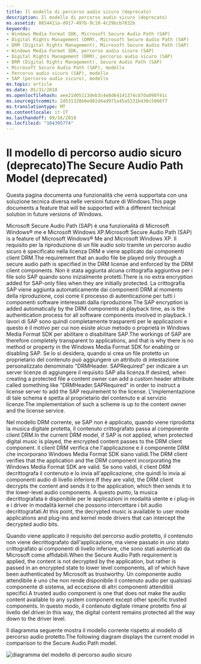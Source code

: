 ```yaml
---
title: Il modello di percorso audio sicuro (deprecato)
description: Il modello di percorso audio sicuro (deprecato)
ms.assetid: 8854411a-d917-497b-9c10-4c29bcb7832b
keywords:
- Windows Media Format SDK, Microsoft Secure Audio Path (SAP)
- Digital Rights Management (DRM), Microsoft Secure Audio Path (SAP)
- DRM (Digital Rights Management), Microsoft Secure Audio Path (SAP)
- Windows Media Format SDK, percorso audio sicuro (SAP)
- Digital Rights Management (DRM), percorso audio sicuro (SAP)
- DRM (Digital Rights Management), Secure Audio Path (SAP)
- Microsoft Secure Audio Path (SAP), modello
- Percorso audio sicuro (SAP), modello
- SAP (percorso audio sicuro), modello
ms.topic: article
ms.date: 05/31/2018
ms.openlocfilehash: aee21d05113deb3c4e8d64141374c87da090f41c
ms.sourcegitcommit: 2d531328b6ed82d4ad971a45a5131b430c5866f7
ms.translationtype: MT
ms.contentlocale: it-IT
ms.lasthandoff: 09/16/2019
ms.locfileid: "104395774"
---
```

# <a name="the-secure-audio-path-model-deprecated"></a><span data-ttu-id="d381c-112">Il modello di percorso audio sicuro (deprecato)</span><span class="sxs-lookup"><span data-stu-id="d381c-112">The Secure Audio Path Model (deprecated)</span></span>

<span data-ttu-id="d381c-113">Questa pagina documenta una funzionalità che verrà supportata con una soluzione tecnica diversa nelle versioni future di Windows.</span><span class="sxs-lookup"><span data-stu-id="d381c-113">This page documents a feature that will be supported with a different technical solution in future versions of Windows.</span></span>

<span data-ttu-id="d381c-114">Microsoft Secure Audio Path (SAP) è una funzionalità di Microsoft Windows® me e Microsoft Windows XP.</span><span class="sxs-lookup"><span data-stu-id="d381c-114">Microsoft Secure Audio Path (SAP) is a feature of Microsoft Windows® Me and Microsoft Windows XP.</span></span> <span data-ttu-id="d381c-115">Il requisito per la riproduzione di un file audio solo tramite un percorso audio sicuro è specificato nella licenza DRM e viene applicato dai componenti client DRM.</span><span class="sxs-lookup"><span data-stu-id="d381c-115">The requirement that an audio file be played only through a secure audio path is specified in the DRM license and enforced by the DRM client components.</span></span> <span data-ttu-id="d381c-116">Non è stata aggiunta alcuna crittografia aggiuntiva per i file solo SAP quando sono inizialmente protetti.</span><span class="sxs-lookup"><span data-stu-id="d381c-116">There is no extra encryption added for SAP-only files when they are initially protected.</span></span> <span data-ttu-id="d381c-117">La crittografia SAP viene aggiunta automaticamente dai componenti DRM al momento della riproduzione, così come il processo di autenticazione per tutti i componenti software interessati dalla riproduzione.</span><span class="sxs-lookup"><span data-stu-id="d381c-117">The SAP encryption is added automatically by the DRM components at playback time, as is the authentication process for all software components involved in playback.</span></span> <span data-ttu-id="d381c-118">I lavori di SAP sono quindi completamente trasparenti per le applicazioni e questo è il motivo per cui non esiste alcun metodo o proprietà in Windows Media Format SDK per abilitare o disabilitare SAP.</span><span class="sxs-lookup"><span data-stu-id="d381c-118">The workings of SAP are therefore completely transparent to applications, and that is why there is no method or property in the Windows Media Format SDK for enabling or disabling SAP.</span></span> <span data-ttu-id="d381c-119">Se lo si desidera, quando si crea un file protetto un proprietario del contenuto può aggiungere un attributo di intestazione personalizzato denominato "DRMHeader. SAPRequired" per indicare a un server licenze di aggiungere il requisito SAP alla licenza.</span><span class="sxs-lookup"><span data-stu-id="d381c-119">If desired, when creating a protected file a content owner can add a custom header attribute called something like "DRMHeader.SAPRequired" in order to instruct a license server to add the SAP requirement to the license.</span></span> <span data-ttu-id="d381c-120">L'implementazione di tale schema è spetta al proprietario del contenuto e al servizio licenze.</span><span class="sxs-lookup"><span data-stu-id="d381c-120">The implementation of such a scheme is up to the content owner and the license service.</span></span>

<span data-ttu-id="d381c-121">Nel modello DRM corrente, se SAP non è applicato, quando viene riprodotta la musica digitale protetta, il contenuto crittografato passa al componente client DRM.</span><span class="sxs-lookup"><span data-stu-id="d381c-121">In the current DRM model, if SAP is not applied, when protected digital music is played, the encrypted content passes to the DRM client component.</span></span> <span data-ttu-id="d381c-122">Il client DRM verifica che l'applicazione e il componente DRM che incorporano Windows Media Format SDK siano validi.</span><span class="sxs-lookup"><span data-stu-id="d381c-122">The DRM client verifies that the application and the DRM component incorporating the Windows Media Format SDK are valid.</span></span> <span data-ttu-id="d381c-123">Se sono validi, il client DRM decrittografa il contenuto e lo invia all'applicazione, che quindi lo invia ai componenti audio di livello inferiore.</span><span class="sxs-lookup"><span data-stu-id="d381c-123">If they are valid, the DRM client decrypts the content and sends it to the application, which then sends it to the lower-level audio components.</span></span> <span data-ttu-id="d381c-124">A questo punto, la musica decrittografata è disponibile per le applicazioni in modalità utente e i plug-in e i driver in modalità kernel che possono intercettare i bit audio decrittografati.</span><span class="sxs-lookup"><span data-stu-id="d381c-124">At this point, the decrypted music is available to user mode applications and plug-ins and kernel mode drivers that can intercept the decrypted audio bits.</span></span>

<span data-ttu-id="d381c-125">Quando viene applicato il requisito del percorso audio protetto, il contenuto non viene decrittografato dall'applicazione, ma viene passato in uno stato crittografato ai componenti di livello inferiore, che sono stati autenticati da Microsoft come affidabili.</span><span class="sxs-lookup"><span data-stu-id="d381c-125">When the Secure Audio Path requirement is applied, the content is not decrypted by the application, but rather is passed in an encrypted state to lower level components, all of which have been authenticated by Microsoft as trustworthy.</span></span> <span data-ttu-id="d381c-126">Un componente audio attendibile è uno che non rende disponibile il contenuto audio per qualsiasi componente di sistema, ad eccezione di altri componenti attendibili specifici.</span><span class="sxs-lookup"><span data-stu-id="d381c-126">A trusted audio component is one that does not make the audio content available to any system component except other specific trusted components.</span></span> <span data-ttu-id="d381c-127">In questo modo, il contenuto digitale rimane protetto fino al livello del driver.</span><span class="sxs-lookup"><span data-stu-id="d381c-127">In this way, the digital content remains protected all the way down to the driver level.</span></span>

<span data-ttu-id="d381c-128">Il diagramma seguente mostra il modello corrente rispetto al modello di percorso audio protetto.</span><span class="sxs-lookup"><span data-stu-id="d381c-128">The following diagram displays the current model in comparison to the Secure Audio Path model.</span></span>

![diagramma del modello di percorso audio sicuro](images/sap.png)

 

 




